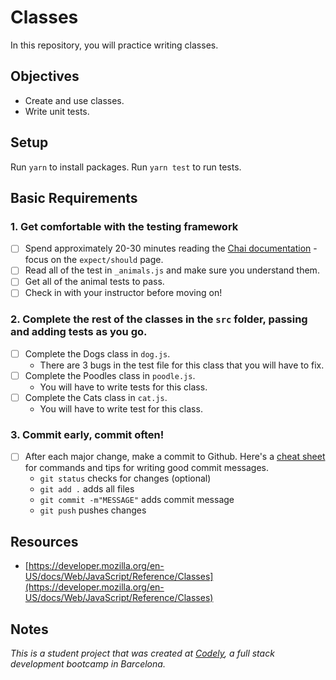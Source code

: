 # Classes

In this repository, you will practice writing classes.

## Objectives

  - Create and use classes.
  - Write unit tests.

## Setup

Run `yarn` to install packages.
Run `yarn test` to run tests.

## Basic Requirements

### 1. Get comfortable with the testing framework
  - [ ] Spend approximately 20-30 minutes reading the [Chai documentation](https://www.chaijs.com/api/bdd/) - focus on the `expect/should` page.
  - [ ] Read all of the test in `_animals.js` and make sure you understand them.
  - [ ] Get all of the animal tests to pass.
  - [ ] Check in with your instructor before moving on!

### 2. Complete the rest of the classes in the `src` folder, passing and adding tests as you go.
  - [ ] Complete the Dogs class in `dog.js`.
    - There are 3 bugs in the test file for this class that you will have to fix.
  - [ ] Complete the Poodles class in `poodle.js`.
    - You will have to write tests for this class.
  - [ ] Complete the Cats class in `cat.js`.
    - You will have to write test for this class.

### 3. Commit early, commit often!
  - [ ] After each major change, make a commit to Github. Here's a [cheat sheet](https://www.git-tower.com/blog/git-cheat-sheet) for commands and tips for writing good commit messages.
    - `git status` checks for changes (optional)
    - `git add .` adds all files 
    - `git commit -m"MESSAGE"` adds commit message
    - `git push` pushes changes

## Resources
  - [https://developer.mozilla.org/en-US/docs/Web/JavaScript/Reference/Classes](https://developer.mozilla.org/en-US/docs/Web/JavaScript/Reference/Classes)

## Notes
_This is a student project that was created at [Codely](http://codely.tech), a full stack development bootcamp in Barcelona._
